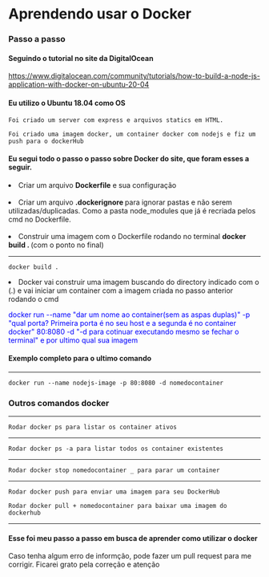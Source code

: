 # Aprendendo usar o Docker

### Passo a passo

#### Seguindo o tutorial no site da DigitalOcean

https://www.digitalocean.com/community/tutorials/how-to-build-a-node-js-application-with-docker-on-ubuntu-20-04

#### Eu utilizo o Ubuntu 18.04 como OS

    Foi criado um server com express e arquivos statics em HTML.

    Foi criado uma imagem docker, um container docker com nodejs e fiz um push para o dockerHub

#### Eu segui todo o passo o passo sobre Docker do site, que foram esses a seguir.

<li>Criar um arquivo <strong>Dockerfile</strong> e sua configuração</li><br/>

<li>Criar um arquivo <strong>.dockerignore </strong> para ignorar pastas e não serem utilizadas/duplicadas. Como a pasta node_modules que já é recriada pelos cmd no Dockerfile.</li>
<br/>

<li>Construir uma imagem com o Dockerfile rodando no terminal <strong>docker build . </strong> (com o ponto no final)
</li>

---

    docker build .

 <li>Docker vai construir uma imagem buscando do directory indicado com o (.) 
e vai iniciar um container com a imagem criada no passo anterior rodando o cmd <p style="color:blue">docker run --name "dar um nome ao container(sem as aspas duplas)" -p "qual porta? Primeira porta é no seu host e a segunda é no container docker" 80:8080 -d "-d para cotinuar executando mesmo se fechar o terminal" e por ultimo qual sua imagem</p></li>

#### Exemplo completo para o ultimo comando

---

    docker run --name nodejs-image -p 80:8080 -d nomedocontainer

### Outros comandos docker

---

    Rodar docker ps para listar os container ativos

---

    Rodar docker ps -a para listar todos os container existentes

---

    Rodar docker stop nomedocontainer _ para parar um container

---

    Rodar docker push para enviar uma imagem para seu DockerHub

    Rodar docker pull + nomedocontainer para baixar uma imagem do dockerhub

---

#### Esse foi meu passo a passo em busca de aprender como utilizar o docker

<p>Caso tenha algum erro de informção, pode fazer um pull request para me corrigir. Ficarei grato pela correção e atenção</p>

